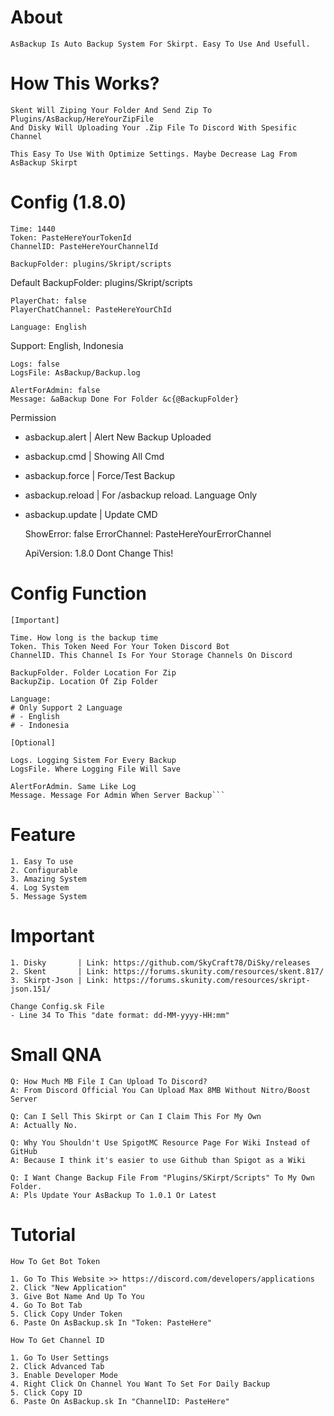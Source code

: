 # About
	AsBackup Is Auto Backup System For Skirpt. Easy To Use And Usefull.

# How This Works?

	Skent Will Ziping Your Folder And Send Zip To Plugins/AsBackup/HereYourZipFile
	And Disky Will Uploading Your .Zip File To Discord With Spesific Channel

	This Easy To Use With Optimize Settings. Maybe Decrease Lag From AsBackup Skirpt

# Config (1.8.0)

	Time: 1440
	Token: PasteHereYourTokenId
	ChannelID: PasteHereYourChannelId

	BackupFolder: plugins/Skript/scripts
Default BackupFolder: plugins/Skript/scripts

	PlayerChat: false
	PlayerChatChannel: PasteHereYourChId

	Language: English
Support: English, Indonesia

	Logs: false
	LogsFile: AsBackup/Backup.log

	AlertForAdmin: false
	Message: &aBackup Done For Folder &c{@BackupFolder}

Permission
- asbackup.alert  | Alert New Backup Uploaded
- asbackup.cmd    | Showing All Cmd 
- asbackup.force  | Force/Test Backup
- asbackup.reload | For /asbackup reload. Language Only
- asbackup.update | Update CMD

	ShowError: false
	ErrorChannel: PasteHereYourErrorChannel


	ApiVersion: 1.8.0
Dont Change This!

# Config Function

	[Important]

	Time. How long is the backup time
	Token. This Token Need For Your Token Discord Bot
	ChannelID. This Channel Is For Your Storage Channels On Discord

	BackupFolder. Folder Location For Zip
	BackupZip. Location Of Zip Folder

	Language:
	# Only Support 2 Language
	# - English
	# - Indonesia

	[Optional]

	Logs. Logging Sistem For Every Backup
	LogsFile. Where Logging File Will Save

	AlertForAdmin. Same Like Log
	Message. Message For Admin When Server Backup```

# Feature
	1. Easy To use
	2. Configurable
	3. Amazing System
	4. Log System
	5. Message System

# Important
	1. Disky       | Link: https://github.com/SkyCraft78/DiSky/releases
	2. Skent       | Link: https://forums.skunity.com/resources/skent.817/
	3. Skirpt-Json | Link: https://forums.skunity.com/resources/skript-json.151/

	Change Config.sk File
	- Line 34 To This "date format: dd-MM-yyyy-HH:mm"

# Small QNA
	Q: How Much MB File I Can Upload To Discord?
	A: From Discord Official You Can Upload Max 8MB Without Nitro/Boost Server

	Q: Can I Sell This Skirpt or Can I Claim This For My Own
	A: Actually No.

	Q: Why You Shouldn't Use SpigotMC Resource Page For Wiki Instead of GitHub
	A: Because I think it's easier to use Github than Spigot as a Wiki
	
	Q: I Want Change Backup File From "Plugins/SKirpt/Scripts" To My Own Folder.
	A: Pls Update Your AsBackup To 1.0.1 Or Latest
	
# Tutorial
	How To Get Bot Token

	1. Go To This Website >> https://discord.com/developers/applications
	2. Click "New Application"
	3. Give Bot Name And Up To You
	4. Go To Bot Tab
	5. Click Copy Under Token
	6. Paste On AsBackup.sk In "Token: PasteHere"

	How To Get Channel ID

	1. Go To User Settings
	2. Click Advanced Tab
	3. Enable Developer Mode
	4. Right Click On Channel You Want To Set For Daily Backup
	5. Click Copy ID
	6. Paste On AsBackup.sk In "ChannelID: PasteHere"
